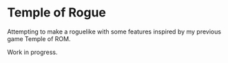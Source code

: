 Temple of Rogue
==========

Attempting to make a roguelike with some features inspired by my previous game Temple of ROM.

Work in progress.
